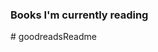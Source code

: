 ### Books I'm currently reading
<!-- GOODREADS-LIST:START -->
<!-- GOODREADS-LIST:END --># goodreadsReadme
